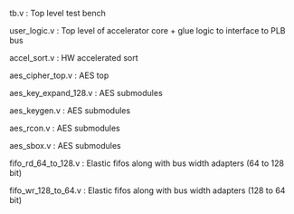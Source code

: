 tb.v : Top level test bench

user_logic.v : Top level of accelerator core + glue logic to interface to PLB bus

accel_sort.v : HW accelerated sort
 
aes_cipher_top.v : AES top

aes_key_expand_128.v : AES submodules

aes_keygen.v : AES submodules

aes_rcon.v : AES submodules

aes_sbox.v : AES submodules

fifo_rd_64_to_128.v : Elastic fifos along with bus width adapters (64 to 128 bit)

fifo_wr_128_to_64.v : Elastic fifos along with bus width adapters (128 to 64 bit)
